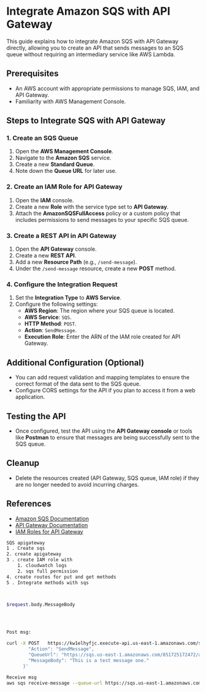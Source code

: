# Integrate Amazon SQS with API Gateway

This guide explains how to integrate Amazon SQS with API Gateway directly, allowing you to create an API that sends messages to an SQS queue without requiring an intermediary service like AWS Lambda.

## Prerequisites
- An AWS account with appropriate permissions to manage SQS, IAM, and API Gateway.
- Familiarity with AWS Management Console.

## Steps to Integrate SQS with API Gateway

### 1. Create an SQS Queue
1. Open the **AWS Management Console**.
2. Navigate to the **Amazon SQS** service.
3. Create a new **Standard Queue**.
4. Note down the **Queue URL** for later use.

### 2. Create an IAM Role for API Gateway
1. Open the **IAM** console.
2. Create a new **Role** with the service type set to **API Gateway**.
3. Attach the **AmazonSQSFullAccess** policy or a custom policy that includes permissions to send messages to your specific SQS queue.

### 3. Create a REST API in API Gateway
1. Open the **API Gateway** console.
2. Create a new **REST API**.
3. Add a new **Resource Path** (e.g., `/send-message`).
4. Under the `/send-message` resource, create a new **POST** method.

### 4. Configure the Integration Request
1. Set the **Integration Type** to **AWS Service**.
2. Configure the following settings:
   - **AWS Region**: The region where your SQS queue is located.
   - **AWS Service**: `SQS`.
   - **HTTP Method**: `POST`.
   - **Action**: `SendMessage`.
   - **Execution Role**: Enter the ARN of the IAM role created for API Gateway.

## Additional Configuration (Optional)
- You can add request validation and mapping templates to ensure the correct format of the data sent to the SQS queue.
- Configure CORS settings for the API if you plan to access it from a web application.

## Testing the API
- Once configured, test the API using the **API Gateway console** or tools like **Postman** to ensure that messages are being successfully sent to the SQS queue.

## Cleanup
- Delete the resources created (API Gateway, SQS queue, IAM role) if they are no longer needed to avoid incurring charges.

## References
- [Amazon SQS Documentation](https://docs.aws.amazon.com/AWSSimpleQueueService/latest/SQSDeveloperGuide/welcome.html)
- [API Gateway Documentation](https://docs.aws.amazon.com/apigateway/latest/developerguide/welcome.html)
- [IAM Roles for API Gateway](https://docs.aws.amazon.com/apigateway/latest/developerguide/apigateway-setup-iam.html)


```bash 
SQS apigateway 
1 . Create sqs 
2. create apigateway
3 . create IAM role with 
	1. cloudwatch logs
	2. sqs full permission
4. create routes for put and get methods
5 . Integrate methods with sqs



$request.body.MessageBody


      
      
Post msg: 

curl -X POST   https://kw1elhyfjc.execute-api.us-east-1.amazonaws.com/send-message   -H "Content-Type: application/json"   -d '{
        "Action": "SendMessage",
        "QueueUrl": "https://sqs.us-east-1.amazonaws.com/851725172472/apigatewayqueue",
        "MessageBody": "This is a test message one."
      }'
      
Receive msg
aws sqs receive-message --queue-url https://sqs.us-east-1.amazonaws.com/851725172472/apigatewayqueue --region=us-east-1
```